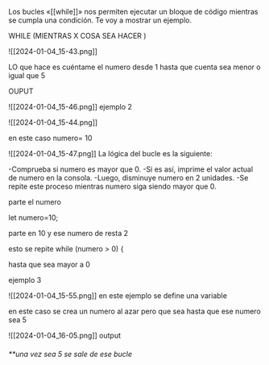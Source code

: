 

 Los bucles «[[while]]» nos permiten ejecutar un bloque de código mientras se cumpla una condición. Te voy a mostrar un ejemplo. 

WHILE (MIENTRAS  X COSA SEA  HACER )



![[2024-01-04_15-43.png]]


LO que hace es cuéntame el numero  desde  1  hasta que cuenta sea menor o igual que 5

OUPUT

![[2024-01-04_15-46.png]]
ejemplo 2



![[2024-01-04_15-44.png]]

en este caso numero= 10


![[2024-01-04_15-47.png]]
La lógica del bucle es la siguiente:

-Comprueba si numero es mayor que 0.
-Si es así, imprime el valor actual de numero en la consola.
-Luego, disminuye numero en 2 unidades.
-Se repite este proceso mientras numero siga siendo mayor que 0.

parte el numero

let  numero=10;

parte en 10 y ese numero de resta 2

esto se repite
while (numero > 0) {

hasta que sea mayor a 0



ejemplo 3

![[2024-01-04_15-55.png]]
en este ejemplo  se define una variable

en este caso se crea un numero al azar pero que sea hasta que ese numero sea 5 


![[2024-01-04_16-05.png]]
output

###### **una vez sea 5 se sale de ese bucle

